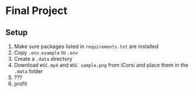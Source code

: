 # Final Project


## Setup

1. Make sure packages listed in `requirements.txt` are installed
2. Copy `.env.example` to `.env`
3. Create a `.data` directory
4. Download `WSC.mp4` and `WSC sample.png` from iCorsi and place them in the `.data` folder
5. ???
6. profit
